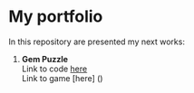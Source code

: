 # My portfolio

In this repository are presented my next works:
1. **Gem Puzzle**   
   Link to code [here](https://github.com/Ruslana-P/Portfolio/tree/main/game_gem_puzzle)   
   Link to game [here] ()
